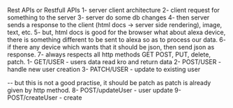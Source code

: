 Rest APIs or Restfull APIs
1- server client architecture
2- client request for something to the server
3- server do some db changes
4- then server sends a response to the client (html docs -> server side rendering), image, text, etc. 
5- but, html docs is good for the browser what about alexa device, there is something different to be sent to alexa so as to process our data.
6- if there any device which wants that it should be json, then send json as response.
7- always respects all http methods GET POST, PUT, delete, patch.
    1- GET/USER - users data read kro and return data
    2- POST/USER - handle new user creation
    3- PATCH/USER - update to existing user

-- but this is not a good practise, it should be patch as patch is already given by http method.
8- POST/updateUser - user update
9- POST/createUser - create
